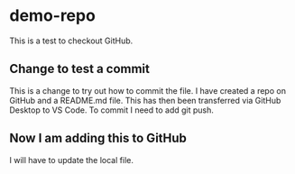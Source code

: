 # demo-repo

This is a test to checkout GitHub.

## Change to test a commit
This is a change to try out how to commit the file. I have created a repo on GitHub and a README.md file. This has then been transferred via GitHub Desktop to VS Code. To commit I need to add git push.

## Now I am adding this to GitHub
I will have to update the local file.
